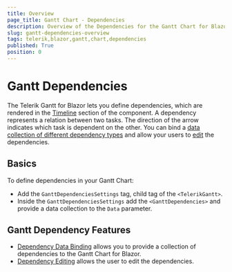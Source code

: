 ```yaml
---
title: Overview
page_title: Gantt Chart - Dependencies
description: Overview of the Dependencies for the Gantt Chart for Blazor.
slug: gantt-dependencies-overview
tags: telerik,blazor,gantt,chart,dependencies
published: True
position: 0
---
```


# Gantt Dependencies

The Telerik Gantt for Blazor lets you define dependencies, which are rendered in the [Timeline](slug://gantt-timeline) section of the component. A dependency represents a relation between two tasks. The direction of the arrow indicates which task is dependent on the other. You can bind a [data collection of different dependency types](slug://gantt-dependencies-databind) and allow your users to [edit](slug://gantt-dependencies-editing) the dependencies.

## Basics

To define dependencies in your Gantt Chart:

* Add the `GanttDependenciesSettings` tag, child tag of the `<TelerikGantt>`.
* Inside the `GanttDependenciesSettings` add the `<GanttDependencies>` and provide a data collection to the `Data` parameter. 

## Gantt Dependency Features

* [Dependency Data Binding](slug://gantt-dependencies-databind) allows you to provide a collection of dependencies to the Gantt Chart for Blazor.
* [Dependency Editing](slug://gantt-dependencies-editing) allows the user to edit the dependencies.
